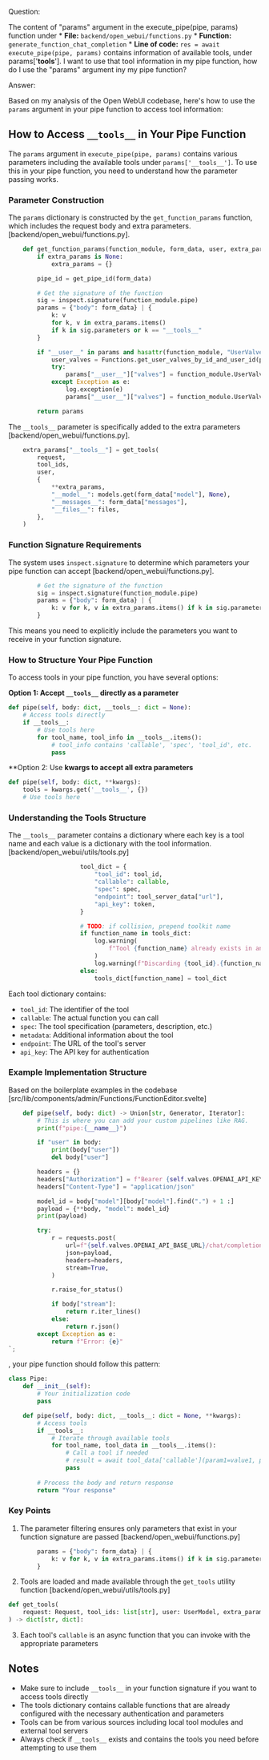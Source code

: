 Question: 

The content of "params" argument in the execute_pipe(pipe, params) function under * **File:** `backend/open_webui/functions.py` * **Function:** `generate_function_chat_completion` * **Line of code:** `res = await execute_pipe(pipe, params)` contains information of available tools, under params['__tools__']. I want to use that tool information in my pipe function, how do I use the "params" argument iny my pipe function?

Answer:

Based on my analysis of the Open WebUI codebase, here's how to use the `params` argument in your pipe function to access tool information:

## How to Access `__tools__` in Your Pipe Function

The `params` argument in `execute_pipe(pipe, params)` contains various parameters including the available tools under `params['__tools__']`. To use this in your pipe function, you need to understand how the parameter passing works.

### Parameter Construction

The `params` dictionary is constructed by the `get_function_params` function, which includes the request body and extra parameters. [backend/open_webui/functions.py]. 
```python
    def get_function_params(function_module, form_data, user, extra_params=None):
        if extra_params is None:
            extra_params = {}

        pipe_id = get_pipe_id(form_data)

        # Get the signature of the function
        sig = inspect.signature(function_module.pipe)
        params = {"body": form_data} | {
            k: v
            for k, v in extra_params.items()
            if k in sig.parameters or k == "__tools__"
        }

        if "__user__" in params and hasattr(function_module, "UserValves"):
            user_valves = Functions.get_user_valves_by_id_and_user_id(pipe_id, user.id)
            try:
                params["__user__"]["valves"] = function_module.UserValves(**user_valves)
            except Exception as e:
                log.exception(e)
                params["__user__"]["valves"] = function_module.UserValves()

        return params
```
The `__tools__` parameter is specifically added to the extra parameters [backend/open_webui/functions.py].
```python
    extra_params["__tools__"] = get_tools(
        request,
        tool_ids,
        user,
        {
            **extra_params,
            "__model__": models.get(form_data["model"], None),
            "__messages__": form_data["messages"],
            "__files__": files,
        },
    )
```

### Function Signature Requirements

The system uses `inspect.signature` to determine which parameters your pipe function can accept [backend/open_webui/functions.py]. 
```python
        # Get the signature of the function
        sig = inspect.signature(function_module.pipe)
        params = {"body": form_data} | {
            k: v for k, v in extra_params.items() if k in sig.parameters
        }
```

This means you need to explicitly include the parameters you want to receive in your function signature.

### How to Structure Your Pipe Function

To access tools in your pipe function, you have several options:

**Option 1: Accept `__tools__` directly as a parameter**
```python
def pipe(self, body: dict, __tools__: dict = None):
    # Access tools directly
    if __tools__:
        # Use tools here
        for tool_name, tool_info in __tools__.items():
            # tool_info contains 'callable', 'spec', 'tool_id', etc.
            pass
```

**Option 2: Use **kwargs to accept all extra parameters**
```python
def pipe(self, body: dict, **kwargs):
    tools = kwargs.get('__tools__', {})
    # Use tools here
```

### Understanding the Tools Structure

The `__tools__` parameter contains a dictionary where each key is a tool name and each value is a dictionary with the tool information. [backend/open_webui/utils/tools.py]
```python
                    tool_dict = {
                        "tool_id": tool_id,
                        "callable": callable,
                        "spec": spec,
                        "endpoint": tool_server_data["url"],
                        "api_key": token,
                    }

                    # TODO: if collision, prepend toolkit name
                    if function_name in tools_dict:
                        log.warning(
                            f"Tool {function_name} already exists in another tools!"
                        )
                        log.warning(f"Discarding {tool_id}.{function_name}")
                    else:
                        tools_dict[function_name] = tool_dict
```  
Each tool dictionary contains:
- `tool_id`: The identifier of the tool
- `callable`: The actual function you can call
- `spec`: The tool specification (parameters, description, etc.)
- `metadata`: Additional information about the tool
- `endpoint`: The URL of the tool's server
- `api_key`: The API key for authentication

### Example Implementation Structure

Based on the boilerplate examples in the codebase [src/lib/components/admin/Functions/FunctionEditor.svelte]
```python
    def pipe(self, body: dict) -> Union[str, Generator, Iterator]:
        # This is where you can add your custom pipelines like RAG.
        print(f"pipe:{__name__}")

        if "user" in body:
            print(body["user"])
            del body["user"]

        headers = {}
        headers["Authorization"] = f"Bearer {self.valves.OPENAI_API_KEY}"
        headers["Content-Type"] = "application/json"

        model_id = body["model"][body["model"].find(".") + 1 :]
        payload = {**body, "model": model_id}
        print(payload)

        try:
            r = requests.post(
                url=f"{self.valves.OPENAI_API_BASE_URL}/chat/completions",
                json=payload,
                headers=headers,
                stream=True,
            )

            r.raise_for_status()

            if body["stream"]:
                return r.iter_lines()
            else:
                return r.json()
        except Exception as e:
            return f"Error: {e}"
`;
```

, your pipe function should follow this pattern:

```python
class Pipe:
    def __init__(self):
        # Your initialization code
        pass

    def pipe(self, body: dict, __tools__: dict = None, **kwargs):
        # Access tools
        if __tools__:
            # Iterate through available tools
            for tool_name, tool_data in __tools__.items():
                # Call a tool if needed
                # result = await tool_data['callable'](param1=value1, param2=value2)
                pass
        
        # Process the body and return response
        return "Your response"
```

### Key Points

1. The parameter filtering ensures only parameters that exist in your function signature are passed [backend/open_webui/functions.py]
```python
        params = {"body": form_data} | {
            k: v for k, v in extra_params.items() if k in sig.parameters
        }
```
2. Tools are loaded and made available through the `get_tools` utility function [backend/open_webui/utils/tools.py]
```python
def get_tools(
    request: Request, tool_ids: list[str], user: UserModel, extra_params: dict
) -> dict[str, dict]:
```
3. Each tool's `callable` is an async function that you can invoke with the appropriate parameters

## Notes

- Make sure to include `__tools__` in your function signature if you want to access tools directly
- The tools dictionary contains callable functions that are already configured with the necessary authentication and parameters
- Tools can be from various sources including local tool modules and external tool servers
- Always check if `__tools__` exists and contains the tools you need before attempting to use them
